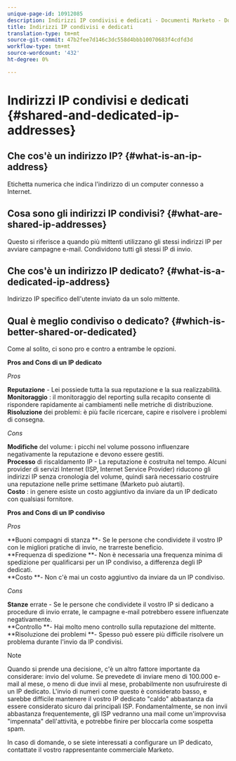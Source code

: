 ```yaml
---
unique-page-id: 10912085
description: Indirizzi IP condivisi e dedicati - Documenti Marketo - Documentazione del prodotto
title: Indirizzi IP condivisi e dedicati
translation-type: tm+mt
source-git-commit: 47b2fee7d146c3dc558d4bbb10070683f4cdfd3d
workflow-type: tm+mt
source-wordcount: '432'
ht-degree: 0%

---
```



# Indirizzi IP condivisi e dedicati {#shared-and-dedicated-ip-addresses}

## Che cos&#39;è un indirizzo IP? {#what-is-an-ip-address}

Etichetta numerica che indica l&#39;indirizzo di un computer connesso a Internet.

## Cosa sono gli indirizzi IP condivisi? {#what-are-shared-ip-addresses}

Questo si riferisce a quando più mittenti utilizzano gli stessi indirizzi IP per avviare campagne e-mail. Condividono tutti gli stessi IP di invio.

## Che cos&#39;è un indirizzo IP dedicato? {#what-is-a-dedicated-ip-address}

Indirizzo IP specifico dell&#39;utente inviato da un solo mittente.

## Qual è meglio condiviso o dedicato? {#which-is-better-shared-or-dedicated}

Come al solito, ci sono pro e contro a entrambe le opzioni.

**Pros and Cons di un IP dedicato**

*Pros*

**Reputazione**  - Lei possiede tutta la sua reputazione e la sua realizzabilità.\
**Monitoraggio** : il monitoraggio del reporting sulla recapito consente di rispondere rapidamente ai cambiamenti nelle metriche di distribuzione.\
**Risoluzione**  dei problemi: è più facile ricercare, capire e risolvere i problemi di consegna.

*Cons*

**Modifiche**  del volume: i picchi nel volume possono influenzare negativamente la reputazione e devono essere gestiti.\
**Processo**  di riscaldamento IP - La reputazione è costruita nel tempo. Alcuni provider di servizi Internet (ISP, Internet Service Provider) riducono gli indirizzi IP senza cronologia del volume, quindi sarà necessario costruire una reputazione nelle prime settimane (Marketo può aiutarti).\
**Costo** : in genere esiste un costo aggiuntivo da inviare da un IP dedicato con qualsiasi fornitore.

**Pros and Cons di un IP condiviso**

*Pros*

**Buoni compagni di stanza **- Se le persone che condividete il vostro IP con le migliori pratiche di invio, ne trarreste beneficio.\
**Frequenza di spedizione **- Non è necessaria una frequenza minima di spedizione per qualificarsi per un IP condiviso, a differenza degli IP dedicati.\
**Costo **- Non c&#39;è mai un costo aggiuntivo da inviare da un IP condiviso.

*Cons*

**Stanze**  errate - Se le persone che condividete il vostro IP si dedicano a procedure di invio errate, le campagne e-mail potrebbero essere influenzate negativamente.\
**Controllo **- Hai molto meno controllo sulla reputazione del mittente.\
**Risoluzione dei problemi **- Spesso può essere più difficile risolvere un problema durante l&#39;invio da IP condivisi.

>[!NOTE]
>
>Quando si prende una decisione, c&#39;è un altro fattore importante da considerare: invio del volume. Se prevedete di inviare meno di 100.000 e-mail al mese, o meno di due invii al mese, probabilmente non usufruireste di un IP dedicato. L&#39;invio di numeri come questo è considerato basso, e sarebbe difficile mantenere il vostro IP dedicato &quot;caldo&quot; abbastanza da essere considerato sicuro dai principali ISP. Fondamentalmente, se non invii abbastanza frequentemente, gli ISP vedranno una mail come un&#39;improvvisa &quot;impennata&quot; dell&#39;attività, e potrebbe finire per bloccarla come sospetta spam.

In caso di domande, o se siete interessati a configurare un IP dedicato, contattate il vostro rappresentante commerciale Marketo.